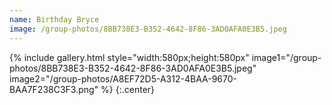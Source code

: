 ```yaml
---
name: Birthday Bryce
image: /group-photos/8BB738E3-B352-4642-8F86-3AD0AFA0E3B5.jpeg
---
```


 
{% include gallery.html style="width:580px;height:580px" image1="/group-photos/8BB738E3-B352-4642-8F86-3AD0AFA0E3B5.jpeg"  image2="/group-photos/A8EF72D5-A312-4BAA-9670-BAA7F238C3F3.png" %} {:.center}
